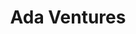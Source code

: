 ---
layout: firm_page
title: "Ada Ventures"
id: "adaventures.com"
permalink: "/adaventuresadaventures.com/"
website: "https://www.adaventures.com"
offices: "London (United Kingdom), Bristol (United Kingdom)"
investment_stages: "Pre-seed, Seed"
portfolio_companies: "Alito, Alvie, Bilanc, BlakBear, Boldr, Boundless, Bubble, Carbometrics, Circa 5000, Customuse, Esther, Flexa, Frolo, Gizmo, Greenworkx, Huboo, Insitu, Junobio, Low Carbon Materials, Materials Nexus, Metronome, Micrographia Bio, Moonhub, MultiOmic, Occam.ai, Openformat, Organise, Oxford Medical Products, People and Robots, Phinxt, PlannerPal, Radiant Matter, Research Grid, Salesape.ai, Seva, SideQuest, Sooper Books, Spill, Spoke, Toothfairy, Tract, Yuty"
portfolio_link: "https://www.adaventures.com/#our-portfolio"
investment_markets: "Climate Equity, Economic Empowerment, Healthy Ageing"
founded_year: "2018"
description: "Ada Ventures is a pre-seed inclusive venture capital firm investing in European founders building businesses for a better human future. They focus on technology companies across climate equity, economic empowerment, and healthy ageing, investing between £250K-£1M."
linkedin: "https://www.linkedin.com/company/ada-ventures/"
twitter: ""
instagram: ""
team_page: "https://www.adaventures.com/team"
investor_type: "Venture Capital"
crunchbase: "https://www.crunchbase.com/organization/ada-vemtires"
pitchbook: "https://pitchbook.com/profiles/investor/267524-47"

# SEO Optimization
meta_title: "Ada Ventures - VC Firm - projectstartups.com"
meta_description: "Ada Ventures, Ada Ventures is a pre-seed inclusive venture capital firm investing in European founders building businesses for a better human future. They focus on ..."
meta_keywords: "Ada Ventures, Climate Equity, Economic Empowerment, Healthy Ageing, VC firm, venture capital, startup investor, projectstartups.com"
canonical_url: "https://vc.projectstartups.com/adaventuresadaventures.com/"
---